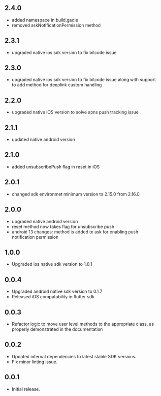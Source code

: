 ## 2.4.0

- added namespace in build.gadle
- removed askNotificationPermission method

## 2.3.1

- upgraded native ios sdk version to fix bitcode issue

## 2.3.0

- upgraded native ios sdk version to fix bitcode issue along with support to add method for deeplink custom handling

## 2.2.0

- upgraded native iOS version to solve apns push tracking issue

## 2.1.1

- updated native android version

## 2.1.0

- added unsubscribePush flag in reset in iOS

## 2.0.1

- changed sdk environmet minimum version to 2.15.0 from 2.16.0

## 2.0.0

- upgraded native android version
- reset method now takes flag for unsubscribe push
- android 13 changes: method is added to ask for enabling push notification permission

## 1.0.0

- Upgraded ios native sdk version to 1.0.1

## 0.0.4

- Upgraded android native sdk version to 0.1.7
- Released iOS compatability in flutter sdk.

## 0.0.3

- Refactor logic to move user level methods to the appropriate class, as properly demonstrated in the documentation

## 0.0.2

- Updated internal dependencies to latest stable SDK versions.
- Fix minor linting issue.

## 0.0.1

- Initial release.
